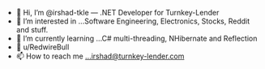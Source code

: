 - 👋 Hi, I’m @irshad-tkle — .NET Developer for Turnkey-Lender
- 👀 I’m interested in ...Software Engineering, Electronics, Stocks, Reddit and stuff.
- 🌱 I’m currently learning ...C# multi-threading, NHibernate and Reflection
- 🤖 u/RedwireBull
- 📫 How to reach me ...irshad@turnkey-lender.com

<!---
irshad-tkle/irshad-tkle is a ✨ special ✨ repository because its `README.md` (this file) appears on your GitHub profile.
You can click the Preview link to take a look at your changes.
--->

